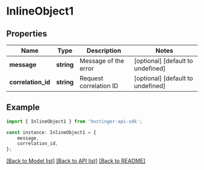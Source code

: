 # InlineObject1


## Properties

Name | Type | Description | Notes
------------ | ------------- | ------------- | -------------
**message** | **string** | Message of the error | [optional] [default to undefined]
**correlation_id** | **string** | Request correlation ID | [optional] [default to undefined]

## Example

```typescript
import { InlineObject1 } from 'hostinger-api-sdk';

const instance: InlineObject1 = {
    message,
    correlation_id,
};
```

[[Back to Model list]](../README.md#documentation-for-models) [[Back to API list]](../README.md#documentation-for-api-endpoints) [[Back to README]](../README.md)
